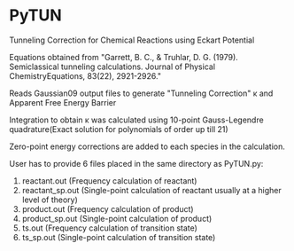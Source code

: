 # PyTUN
Tunneling Correction for Chemical Reactions using Eckart Potential 

Equations obtained from "Garrett, B. C., & Truhlar, D. G. (1979). Semiclassical tunneling calculations. Journal of Physical ChemistryEquations, 83(22), 2921-2926."

Reads Gaussian09 output files to generate "Tunneling Correction" κ and Apparent Free Energy Barrier

Integration to obtain κ was calculated using 10-point Gauss-Legendre quadrature(Exact solution for polynomials of order up till 21)

Zero-point energy corrections are added to each species in the calculation.

User has to provide 6 files placed in the same directory as PyTUN.py:
1. reactant.out (Frequency calculation of reactant)
2. reactant_sp.out (Single-point calculation of reactant usually at a higher level of theory)
3. product.out (Frequency calculation of product)
4. product_sp.out (Single-point calculation of product)
5. ts.out (Frequency calculation of transition state)
6. ts_sp.out (Single-point calculation of transition state)

